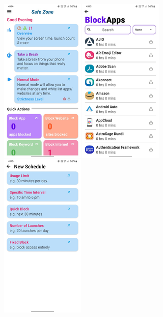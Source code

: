 <img src="https://github.com/HIRU1920/Safe-Zone/blob/main/WhatsApp%20Image%202024-07-22%20at%2016.06.10_26520056.jpg" alt="Screenshot" width="250" height="500">
<img src="https://github.com/HIRU1920/Safe-Zone/blob/main/WhatsApp%20Image%202024-07-22%20at%2016.06.09_e9b263eb.jpg" alt="Screenshot" width="250" height="500">
<img src="https://github.com/HIRU1920/Safe-Zone/blob/main/WhatsApp%20Image%202024-07-22%20at%2016.06.09_e6e1012b.jpg" alt="Screenshot" width="250" height="500">
